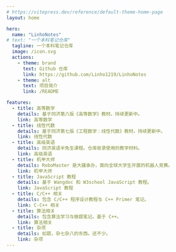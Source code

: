```yaml
---
# https://vitepress.dev/reference/default-theme-home-page
layout: home

hero:
  name: "LinhoNotes"
# text: "一个本科笔记仓库"
  tagline: 一个本科笔记仓库
  image: /icon.svg
  actions:
    - theme: brand
      text: Github 仓库
      link: https://github.com/Linho1219/LinhoNotes
    - theme: alt
      text: 项目简介
      link: /README

features:
  - title: 高等数学
    details: 基于同济第八版《高等数学》教材。持续更新中。
    link: 高等数学
  - title: 线性代数
    details: 基于同济第七版《工程数学：线性代数》教材。持续更新中。
    link: 线性代数
  - title: 高级英语
    details: 同济英语半免生课程。仓库收录使用的教学材料。
    link: 高级英语
  - title: 机甲大师
    details: RoboMaster 是大疆承办，面向全球大学生开展的机器人竞赛。
    link: 机甲大师
  - title: JavaScript 教程
    details: 基于 Wangdoc 和 W3school JavaScript 教程。
    link: JavaScript 教程
  - title: C/C++ 相关
    details: 包含 C/C++ 程序设计教程与 C++ Primer 笔记。
    link: C-C++ 相关
  - title: 算法相关
    details: 包含算法学习与做题笔记。基于 C++。
    link: 算法相关
  - title: 杂项
    details: 如题，杂七杂八的东西。还不少。
    link: 杂项
---
```

